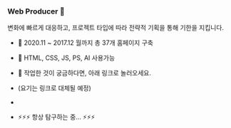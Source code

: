 ### Web Producer  👋

변화에 빠르게 대응하고, 프로젝트 타입에 따라 전략적 기획을 통해 기한을 지킵니다.

- 🔭 2020.11 ~ 2017.12 월까지 총 37개 홈페이지 구축
- 🌱 HTML, CSS, JS, PS, AI 사용가능

- 🤔 작업한 것이 궁금하다면, 아래 링크로 놀러오세요.
- (요기는 링크로 대체될 예정)
- 
- ⚡⚡⚡ 항상 탐구하는 중... ⚡⚡⚡

